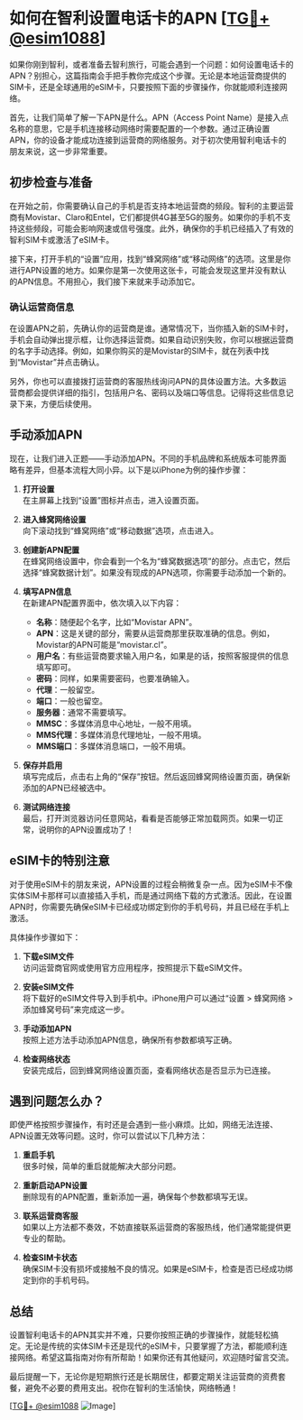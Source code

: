# 如何在智利设置电话卡的APN [[TG💪+ @esim1088](https://t.me/s/esim1088)]

如果你刚到智利，或者准备去智利旅行，可能会遇到一个问题：如何设置电话卡的APN？别担心，这篇指南会手把手教你完成这个步骤。无论是本地运营商提供的SIM卡，还是全球通用的eSIM卡，只要按照下面的步骤操作，你就能顺利连接网络。

首先，让我们简单了解一下APN是什么。APN（Access Point Name）是接入点名称的意思，它是手机连接移动网络时需要配置的一个参数。通过正确设置APN，你的设备才能成功连接到运营商的网络服务。对于初次使用智利电话卡的朋友来说，这一步非常重要。

## 初步检查与准备

在开始之前，你需要确认自己的手机是否支持本地运营商的频段。智利的主要运营商有Movistar、Claro和Entel，它们都提供4G甚至5G的服务。如果你的手机不支持这些频段，可能会影响网速或信号强度。此外，确保你的手机已经插入了有效的智利SIM卡或激活了eSIM卡。

接下来，打开手机的“设置”应用，找到“蜂窝网络”或“移动网络”的选项。这里是你进行APN设置的地方。如果你是第一次使用这张卡，可能会发现这里并没有默认的APN信息。不用担心，我们接下来就来手动添加它。

### 确认运营商信息

在设置APN之前，先确认你的运营商是谁。通常情况下，当你插入新的SIM卡时，手机会自动弹出提示框，让你选择运营商。如果自动识别失败，你可以根据运营商的名字手动选择。例如，如果你购买的是Movistar的SIM卡，就在列表中找到“Movistar”并点击确认。

另外，你也可以直接拨打运营商的客服热线询问APN的具体设置方法。大多数运营商都会提供详细的指引，包括用户名、密码以及端口等信息。记得将这些信息记录下来，方便后续使用。

## 手动添加APN

现在，让我们进入正题——手动添加APN。不同的手机品牌和系统版本可能界面略有差异，但基本流程大同小异。以下是以iPhone为例的操作步骤：

1. **打开设置**  
   在主屏幕上找到“设置”图标并点击，进入设置页面。

2. **进入蜂窝网络设置**  
   向下滚动找到“蜂窝网络”或“移动数据”选项，点击进入。

3. **创建新APN配置**  
   在蜂窝网络设置中，你会看到一个名为“蜂窝数据选项”的部分。点击它，然后选择“蜂窝数据计划”。如果没有现成的APN选项，你需要手动添加一个新的。

4. **填写APN信息**  
   在新建APN配置界面中，依次填入以下内容：
   - **名称**：随便起个名字，比如“Movistar APN”。
   - **APN**：这是关键的部分，需要从运营商那里获取准确的信息。例如，Movistar的APN可能是“movistar.cl”。
   - **用户名**：有些运营商要求输入用户名，如果是的话，按照客服提供的信息填写即可。
   - **密码**：同样，如果需要密码，也要准确输入。
   - **代理**：一般留空。
   - **端口**：一般也留空。
   - **服务器**：通常不需要填写。
   - **MMSC**：多媒体消息中心地址，一般不用填。
   - **MMS代理**：多媒体消息代理地址，一般不用填。
   - **MMS端口**：多媒体消息端口，一般不用填。

5. **保存并启用**  
   填写完成后，点击右上角的“保存”按钮。然后返回蜂窝网络设置页面，确保新添加的APN已经被选中。

6. **测试网络连接**  
   最后，打开浏览器访问任意网站，看看是否能够正常加载网页。如果一切正常，说明你的APN设置成功了！

## eSIM卡的特别注意

对于使用eSIM卡的朋友来说，APN设置的过程会稍微复杂一点。因为eSIM卡不像实体SIM卡那样可以直接插入手机，而是通过网络下载的方式激活。因此，在设置APN时，你需要先确保eSIM卡已经成功绑定到你的手机号码，并且已经在手机上激活。

具体操作步骤如下：

1. **下载eSIM文件**  
   访问运营商官网或使用官方应用程序，按照提示下载eSIM文件。

2. **安装eSIM文件**  
   将下载好的eSIM文件导入到手机中。iPhone用户可以通过“设置 > 蜂窝网络 > 添加蜂窝号码”来完成这一步。

3. **手动添加APN**  
   按照上述方法手动添加APN信息，确保所有参数都填写正确。

4. **检查网络状态**  
   安装完成后，回到蜂窝网络设置页面，查看网络状态是否显示为已连接。

## 遇到问题怎么办？

即使严格按照步骤操作，有时还是会遇到一些小麻烦。比如，网络无法连接、APN设置无效等问题。这时，你可以尝试以下几种方法：

1. **重启手机**  
   很多时候，简单的重启就能解决大部分问题。

2. **重新启动APN设置**  
   删除现有的APN配置，重新添加一遍，确保每个参数都填写无误。

3. **联系运营商客服**  
   如果以上方法都不奏效，不妨直接联系运营商的客服热线，他们通常能提供更专业的帮助。

4. **检查SIM卡状态**  
   确保SIM卡没有损坏或接触不良的情况。如果是eSIM卡，检查是否已经成功绑定到你的手机号码。

## 总结

设置智利电话卡的APN其实并不难，只要你按照正确的步骤操作，就能轻松搞定。无论是传统的实体SIM卡还是现代的eSIM卡，只要掌握了方法，都能顺利连接网络。希望这篇指南对你有所帮助！如果你还有其他疑问，欢迎随时留言交流。

最后提醒一下，无论你是短期旅行还是长期居住，都要定期关注运营商的资费套餐，避免不必要的费用支出。祝你在智利的生活愉快，网络畅通！

[[TG💪+ @esim1088](https://t.me/s/esim1088) ![Image](https://i.postimg.cc/4NQfJmqS/Snipaste-2025-05-13-00-14-12.png)]